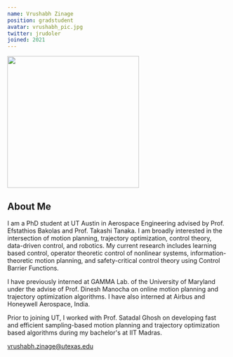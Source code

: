 ```yaml
---
name: Vrushabh Zinage
position: gradstudent
avatar: vrushabh_pic.jpg
twitter: jrudoler
joined: 2021
---
```


<img width="300" src="{{site.baseurl}}/images/people/{{page.avatar}}" data-action="zoom">

## About Me
I am a PhD student at UT Austin in Aerospace Engineering advised by Prof. Efstathios Bakolas and Prof. Takashi Tanaka. I am broadly interested in the intersection of motion planning, trajectory optimization, control theory, data-driven control, and robotics. My current research includes learning based control, operator theoretic control of nonlinear systems, information-theoretic motion planning, and safety-critical control theory using Control Barrier Functions.

I have previously interned at GAMMA Lab. of the University of Maryland under the advise of Prof. Dinesh Manocha on online motion planning and trajectory optimization algorithms. I have also interned at Airbus and Honeywell Aerospace, India.

Prior to joining UT, I worked with Prof. Satadal Ghosh on developing fast and efficient sampling-based motion planning and trajectory optimization based algorithms during my bachelor's at IIT Madras.

<!-- ## My interests
Broadly interested in data, machine learning, and brains. I've done a lot of work with EEG and human memory in the past. Right now I'm excited about:
* Methods for rigorous uncertainty quantification, especially in deep learning
* Decoding brain activity using machine learning + applying to closed-loop algorithms
* Transfer learning / domain adaptation
* Open science initiatives, esp. tools for data standardization and sharing.  -->

vrushabh.zinage@utexas.edu
